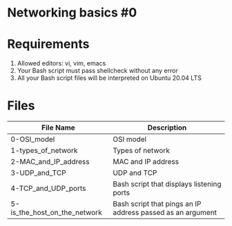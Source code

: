# Networking basics #0

# Requirements
1. Allowed editors: vi, vim, emacs
2. Your Bash script must pass shellcheck without any error
3. All your Bash script files will be interpreted on Ubuntu 20.04 LTS

# Files
| File Name | Description |
|-----------|-------------|
| 0-OSI_model | OSI model |
| 1-types_of_network | Types of network |
| 2-MAC_and_IP_address | MAC and IP address |
| 3-UDP_and_TCP | UDP and TCP |
| 4-TCP_and_UDP_ports | Bash script that displays listening ports |
| 5-is_the_host_on_the_network | Bash script that pings an IP address passed as an argument |
